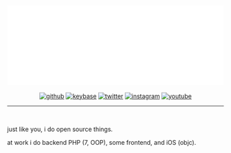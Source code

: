 <!-- this svg+css thing is pretty much stolen from https://github.com/sindresorhus/css-in-readme-like-wat -->
<br>
<div align="center">
  <a href="https://github.com/vladdeSV/vladdeSV/blob/master/resource/header.svg">
    <!-- 
      this line references a file in my repo relative the my profile page.
      this means this image will not display correctly in the repo itself.
    -->
    <img src="https://raw.githubusercontent.com/vladdeSV/vladdeSV/master/resource/header.svg" alt="logo, coffee turned into code">
  </a>


[![github](https://img.shields.io/badge/vladdeSV-24292e?logo=github&logoColor=white)](https://github.com/vladdeSV)
[![keybase](https://img.shields.io/badge/vladdeSV-ff6f21?logo=keybase&logoColor=white)](https://keybase.io/vladdeSV)
[![twitter](https://img.shields.io/badge/@vladdeSV-1da1f2?logo=twitter&logoColor=fff)](https://twitter.com/vladdeSV)
[![instagram](https://img.shields.io/badge/vladdesv-ed4956?logo=instagram&logoColor=fff)](https://www.instagram.com/vladdesv/)
[![youtube](https://img.shields.io/badge/-vladde-ff6f21?logo=youtube&logoColor=white&color=ff0000)](https://www.youtube.com/channel/UC2rTBbXG_NwMVgtnSM0ErgQ)

</div>
<hr>
<br>
<!-- end heading -->


just like you, i do open source things.

at work i do backend PHP (7, OOP), some frontend, and iOS (objc).
